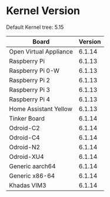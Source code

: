 
# Kernel Version

Default Kernel tree: 5.15

| Board | Version |
|-------|---------|
| Open Virtual Appliance | 6.1.14 |
| Raspberry Pi | 6.1.13 |
| Raspberry Pi 0-W | 6.1.13 |
| Raspberry Pi 2 | 6.1.13 |
| Raspberry Pi 3 | 6.1.13 |
| Raspberry Pi 4 | 6.1.13 |
| Home Assistant Yellow | 6.1.13 |
| Tinker Board | 6.1.14 |
| Odroid-C2 | 6.1.14 |
| Odroid-C4 | 6.1.14 |
| Odroid-N2 | 6.1.14 |
| Odroid-XU4 | 6.1.14 |
| Generic aarch64 | 6.1.14 |
| Generic x86-64 | 6.1.14 |
| Khadas VIM3 | 6.1.14 |
